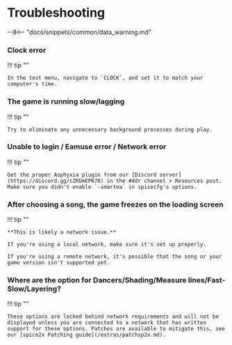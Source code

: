 # Troubleshooting

--8<-- "docs/snippets/common/data_warning.md"

### Clock error

!!! tip ""

	In the test menu, navigate to `CLOCK`, and set it to match your computer's time.

### The game is running slow/lagging

!!! tip ""

	Try to eliminate any unnecessary background processes during play.

### Unable to login / Eamuse error / Network error

!!! tip ""

	Get the proper Asphyxia plugin from our [Discord server](https://discord.gg/cZRUmEPK78) in the #ddr channel > Resources post.
	Make sure you didn't enable `-smartea` in spicecfg's options.

### After choosing a song, the game freezes on the loading screen

!!! tip ""

	**This is likely a network issue.**
	
	If you're using a local network, make sure it's set up properly.
	
	If you're using a remote network, it's possible that the song or your game version isn't supported yet.

### Where are the option for Dancers/Shading/Measure lines/Fast-Slow/Layering?

!!! tip ""

	These options are locked behind network requirements and will not be displayed unless you are connected to a network that has written support for these options. Patches are available to mitigate this, see our [spice2x Patching guide](/extras/patchsp2x.md).